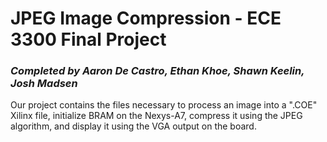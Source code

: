 # JPEG Image Compression - ECE 3300 Final Project
### *Completed by Aaron De Castro, Ethan Khoe, Shawn Keelin, Josh Madsen*
Our project contains the files necessary to process an image into a ".COE" Xilinx file, initialize BRAM on the Nexys-A7, compress it using the JPEG algorithm, and display it using the VGA output on the board.
